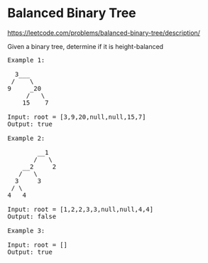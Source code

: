 # Balanced Binary Tree
https://leetcode.com/problems/balanced-binary-tree/description/

Given a binary tree, determine if it is 
height-balanced

<pre>
Example 1:

  3___
 /    \
9     _20
     /   \
    15    7

Input: root = [3,9,20,null,null,15,7]
Output: true

Example 2:

        __1
       /   \
    __2     2
   /   \
  3     3
 / \
4   4

Input: root = [1,2,2,3,3,null,null,4,4]
Output: false

Example 3:

Input: root = []
Output: true
</pre>